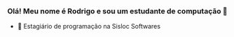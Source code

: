 ### Olá! Meu nome é Rodrigo e sou um estudante de computação 👋


- 🔭 Estagiário de programação na Sisloc Softwares

  

